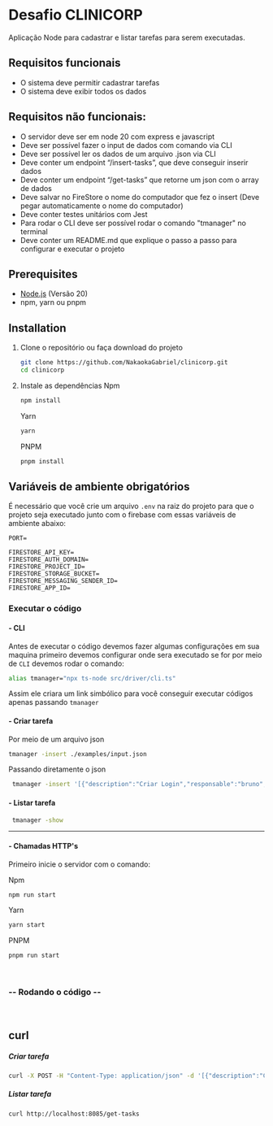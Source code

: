 # Desafio CLINICORP

Aplicação Node para cadastrar e listar tarefas para serem executadas.

## Requisitos funcionais

- O sistema deve permitir cadastrar tarefas
-  O sistema deve exibir todos os dados

## Requisitos não funcionais:

- O servidor deve ser em node 20 com express e javascript
- Deve ser possível fazer o input de dados com comando via CLI
- Deve ser possível ler os dados de um arquivo .json via CLI
- Deve conter um endpoint “/insert-tasks”, que deve conseguir inserir dados
- Deve conter um endpoint “/get-tasks” que retorne um json com o array de dados
- Deve salvar no FireStore o nome do computador que fez o insert (Deve pegar
automaticamente o nome do computador)
- Deve conter testes unitários com Jest
- Para rodar o CLI deve ser possível rodar o comando "tmanager" no terminal
- Deve conter um README.md que explique o passo a passo para configurar e
executar o projeto


## Prerequisites

- [Node.js](https://nodejs.org/) (Versão 20)
- npm, yarn ou pnpm

## Installation

1. Clone o repositório ou faça download do projeto

    ```sh
    git clone https://github.com/NakaokaGabriel/clinicorp.git
    cd clinicorp
    ```

2. Instale as dependências
    Npm

    ```sh
    npm install
    ```
    Yarn

    ```sh
    yarn
    ```
    PNPM

    ```sh
    pnpm install
    ```

## Variáveis de ambiente obrigatórios

É necessário que você crie um arquivo ``.env`` na raiz do projeto para que o projeto seja executado junto com o firebase com essas variáveis de ambiente abaixo:

```dosini
PORT=

FIRESTORE_API_KEY=
FIRESTORE_AUTH_DOMAIN=
FIRESTORE_PROJECT_ID=
FIRESTORE_STORAGE_BUCKET=
FIRESTORE_MESSAGING_SENDER_ID=
FIRESTORE_APP_ID=
```

### Executar o código

#### - CLI

Antes de executar o código devemos fazer algumas configurações em sua maquina primeiro devemos configurar onde sera executado se for por meio de `CLI` devemos rodar o comando:

```sh
alias tmanager="npx ts-node src/driver/cli.ts"
```

Assim ele criara um link simbólico para você conseguir executar códigos apenas passando ``tmanager``

#### - Criar tarefa

Por meio de um arquivo json

```sh
tmanager -insert ./examples/input.json
```

Passando diretamente o json

```sh
 tmanager -insert '[{"description":"Criar Login","responsable":"bruno","status":"done"},{"description":"Criar Menu","responsable":"bruno","status":"doing"},{"description":"Criar tela de perfil","responsable":"bruno","status":"todo"}]'
```

#### - Listar tarefa

```sh
 tmanager -show
```

---

#### - Chamadas HTTP's

Primeiro inicie o servidor com o comando:

Npm
```sh
npm run start
```

Yarn
```sh
yarn start
```

PNPM
```sh
pnpm run start
```
<br>

### -- Rodando o código -- 

<br>

## curl

#####  Criar tarefa


```sh
curl -X POST -H "Content-Type: application/json" -d '[{"description":"Criar Login","responsable":"bruno","status":"done"},{"description":"Criar Menu","responsable":"bruno","status":"doing"},{"description":"Criar tela de perfil","responsable":"bruno","status":"todo"}]' http://localhost:8085/insert-tasks
```

#####  Listar tarefa

```sh
curl http://localhost:8085/get-tasks
```